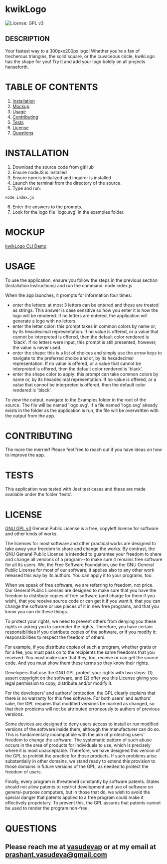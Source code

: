 # kwikLogo
![License: GPL v3](https://img.shields.io/badge/License-GPLv3-blue.svg)

## DESCRIPTION

Your fastest way to a 300pxx200px logo!  Whether you're a fan of trecherous triangles, the solid square, or the cuvaceous circle, kwikLogo has the shape for you!  Try it and add your logo boldly on all projects henseforth.


# TABLE OF CONTENTS

1. [Installation](#installation)
2. [Mockup](#mockup)
3. [Usage](#usage)
4. [Contributing](#contributing)
5. [Tests](#tests)
6. [License](#license)
7. [Questions](#questions)

# INSTALLATION
1. Download the source code from gitHub
2. Ensure nodeJS is installed
3. Ensure npm is initialized and inquirer is installed
4. Launch the terminal from the directory of the source.
5. Type and run: 
```
node index.js
```
6. Enter the answers to the prompts.
7. Look for the logo file 'logo.svg' in the examples folder.

# MOCKUP
[kwikLogo CLI Demo](https://drive.google.com/file/d/1Kkw7mI3lvlBJogxI4HLC0SvaUQs8L-qn/view?usp=sharing)

# USAGE
To use the application, ensure you follow the steps in the previous section (Installation Instructions) and run the command: node index.js

When the app launches, it prompts for information four times:
- enter the letters: at most 3 letters can be entered and these are treated as strings.  This answer is case sensitive so how you enter it is how the logo will be rendered.  If no letters are entered, the application will generate a logo with no letters.   
- enter the letter color: this prompt takes in common colors by name or, by its hexadecimal representation.  If no value is offered, or a value that cannot be interpreted is offered, then the default color rendered is 'black'.  If no letters were input, this prompt is still presented, however, the value is never used.
- enter the shape: this is a list of choices and simply use the arrow keys to navigate to the preferred choice and or, by its hexadecimal representation.  If no value is offered, or a value that cannot be interpreted is offered, then the default color rendered is 'black'. 
- enter the shape color to apply: this prompt can take common colors by name or, by its hexadecimal representation.  If no value is offered, or a value that cannot be interpreted is offered, then the default color rendered is 'black'.  

To view the output, navigate to the Examples folder in the root of the source.  The file will be named 'logo.svg'.  If a file named 'logo.svg' already exists in the folder as the application is run, the file will be overwritten with the output from the app.
  

# CONTRIBUTING
The more the merrier!  Please feel free to reach out if you have ideas on how to improve the app.


# TESTS
This application was tested with Jest test cases and these are made available under the folder 'tests'.


# LICENSE
[GNU GPL v3](https://www.gnu.org/licenses/gpl-3.0)
 General Public License is a free, copyleft license for software and other kinds of works.

The licenses for most software and other practical works are designed to take away your freedom to share and change the works. By contrast, the GNU General Public License is intended to guarantee your freedom to share and change all versions of a program--to make sure it remains free software for all its users. We, the Free Software Foundation, use the GNU General Public License for most of our software; it applies also to any other work released this way by its authors. You can apply it to your programs, too.

When we speak of free software, we are referring to freedom, not price. Our General Public Licenses are designed to make sure that you have the freedom to distribute copies of free software (and charge for them if you wish), that you receive source code or can get it if you want it, that you can change the software or use pieces of it in new free programs, and that you know you can do these things.

To protect your rights, we need to prevent others from denying you these rights or asking you to surrender the rights. Therefore, you have certain responsibilities if you distribute copies of the software, or if you modify it: responsibilities to respect the freedom of others.

For example, if you distribute copies of such a program, whether gratis or for a fee, you must pass on to the recipients the same freedoms that you received. You must make sure that they, too, receive or can get the source code. And you must show them these terms so they know their rights.

Developers that use the GNU GPL protect your rights with two steps: (1) assert copyright on the software, and (2) offer you this License giving you legal permission to copy, distribute and/or modify it.

For the developers' and authors' protection, the GPL clearly explains that there is no warranty for this free software. For both users' and authors' sake, the GPL requires that modified versions be marked as changed, so that their problems will not be attributed erroneously to authors of previous versions.

Some devices are designed to deny users access to install or run modified versions of the software inside them, although the manufacturer can do so. This is fundamentally incompatible with the aim of protecting users' freedom to change the software. The systematic pattern of such abuse occurs in the area of products for individuals to use, which is precisely where it is most unacceptable. Therefore, we have designed this version of the GPL to prohibit the practice for those products. If such problems arise substantially in other domains, we stand ready to extend this provision to those domains in future versions of the GPL, as needed to protect the freedom of users.

Finally, every program is threatened constantly by software patents. States should not allow patents to restrict development and use of software on general-purpose computers, but in those that do, we wish to avoid the special danger that patents applied to a free program could make it effectively proprietary. To prevent this, the GPL assures that patents cannot be used to render the program non-free.


# QUESTIONS
Please reach me at [vasudevap](https://github.com/vasudevap) or at my email at prashant.vasudeva@gmail.com
---

